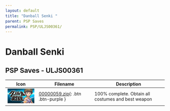 ```yaml
---
layout: default
title: "Danball Senki "
parent: PSP Saves
permalink: PSP/ULJS00361/
---
```

# Danball Senki 

## PSP Saves - ULJS00361

| Icon | Filename | Description |
|------|----------|-------------|
| ![Danball Senki ](ICON0.PNG) | [00000059.zip](00000059.zip){: .btn .btn-purple } | 100% complete. Obtain all costumes and best weapon |
